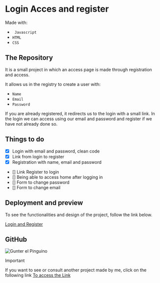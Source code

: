 # Login Acces and register 

Made with:

- ` Javascript`
- `HTML`
- `CSS`

## The Repository

It is a small project in which an access page is made through registration and access.


It allows us in the registry to create a user with:
- `Name`
- `Email`
- `Password`

If you are already registered, it redirects us to the login with a small link.
In the login we can access using our email and password and register if we have not already done so.

## Things to do

- [x] Login with email and password, clean code
- [x] Link from login to register
- [x] Registration with name, email and password 
- [] Link Register to login
- [] Being able to access home after logging in
- [] Form to change password
- [] Form to change email

## Deployment and preview

To see the functionalities and design of the project, follow the link below. 

[Login and Register](https://loginandacces.netlify.app/)


## GitHub 

![Gunter el Pinguino](https://media2.giphy.com/media/DJ4twRO86FGy4/giphy.gif?cid=ecf05e47kcc4e000xf3u2tjrhv11p5ljqknbmvly8id88s6a&ep=v1_gifs_search&rid=giphy.gif&ct=g)

>[!IMPORTANT]
>If you want to see or consult another project made by me, click on the following link [ To access the Link](https://github.com/b00tc4mp/isdi-parttime-202309)
